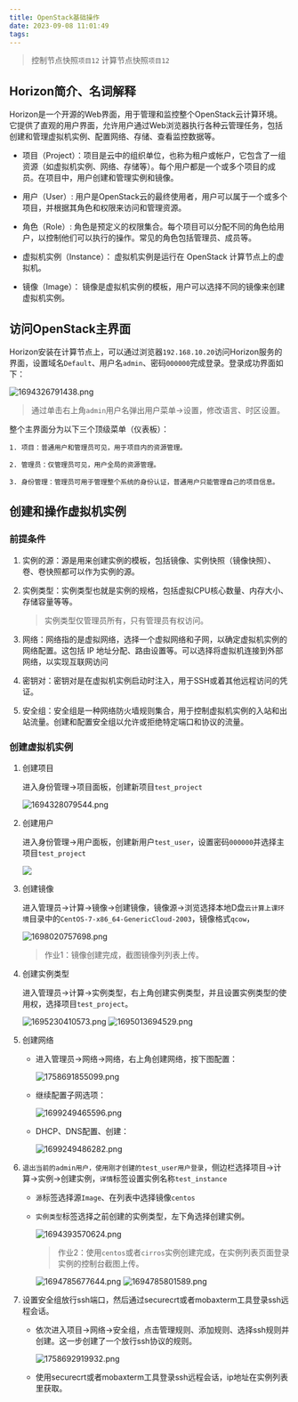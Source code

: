 ```yaml
---
title: OpenStack基础操作
date: 2023-09-08 11:01:49 
tags:
---
```


>控制节点快照`项目12`
>计算节点快照`项目12`

## Horizon简介、名词解释

Horizon是一个开源的Web界面，用于管理和监控整个OpenStack云计算环境。它提供了直观的用户界面，允许用户通过Web浏览器执行各种云管理任务，包括创建和管理虚拟机实例、配置网络、存储、查看监控数据等。

* 项目（Project）：项目是云中的组织单位，也称为租户或帐户，它包含了一组资源（如虚拟机实例、网络、存储等）。每个用户都是一个或多个项目的成员。在项目中，用户创建和管理实例和镜像。

* 用户（User）:  用户是OpenStack云的最终使用者，用户可以属于一个或多个项目，并根据其角色和权限来访问和管理资源。

* 角色（Role）: 角色是预定义的权限集合。每个项目可以分配不同的角色给用户，以控制他们可以执行的操作。常见的角色包括管理员、成员等。

* 虚拟机实例（Instance）： 虚拟机实例是运行在 OpenStack 计算节点上的虚拟机。

* 镜像（Image）： 镜像是虚拟机实例的模板，用户可以选择不同的镜像来创建虚拟机实例。

## 访问OpenStack主界面

Horizon安装在计算节点上，可以通过浏览器`192.168.10.20`访问Horizon服务的界面，设置域名`Default`、用户名`admin`、密码`000000`完成登录。登录成功界面如下：

![1694326791438.png](https://lsky.taojie.fun:52222/i/2023/09/10/2023-09-10-1694326793.png)

>通过单击右上角`admin`用户名弹出用户菜单->设置，修改语言、时区设置。

整个主界面分为以下三个顶级菜单（仪表板）：

    1. 项目：普通用户和管理员可见，用于项目内的资源管理。

    2. 管理员：仅管理员可见，用户全局的资源管理。

    3. 身份管理：管理员可用于管理整个系统的身份认证，普通用户只能管理自己的项目信息。

## 创建和操作虚拟机实例

### 前提条件

1. 实例的源：源是用来创建实例的模板，包括镜像、实例快照（镜像快照）、卷、卷快照都可以作为实例的源。

2. 实例类型：实例类型也就是实例的规格，包括虚拟CPU核心数量、内存大小、存储容量等等。

    >实例类型仅管理员所有，只有管理员有权访问。

3. 网络：网络指的是虚拟网络，选择一个虚拟网络和子网，以确定虚拟机实例的网络配置。这包括 IP 地址分配、路由设置等。可以选择将虚拟机连接到外部网络，以实现互联网访问

4. 密钥对：密钥对是在虚拟机实例启动时注入，用于SSH或着其他远程访问的凭证。

5. 安全组：安全组是一种网络防火墙规则集合，用于控制虚拟机实例的入站和出站流量。创建和配置安全组以允许或拒绝特定端口和协议的流量。
  
### 创建虚拟机实例

1. 创建项目

   进入身份管理->项目面板，创建新项目`test_project`

    ![1694328079544.png](https://lsky.taojie.fun:52222/i/2023/09/10/2023-09-10-1694328081.png)

2. 创建用户

    进入身份管理->用户面板，创建新用户`test_user`，设置密码`000000`并选择主项目`test_project`

    <img src="https://lsky.taojie.fun:52222/i/2023/09/10/2023-09-10-1694328368.png">

3. 创建镜像

    进入管理员->计算->镜像->创建镜像，镜像源->浏览选择本地D盘`云计算上课环境`目录中的`CentOS-7-x86_64-GenericCloud-2003`，镜像格式`qcow`，

    <img src="https://lsky.taojie.fun:52222/i/2023/10/23/2023-10-23-1698020758.png" alt="1698020757698.png" title="1698020757698.png" />

   >作业1：镜像创建完成，截图镜像列列表上传。

4. 创建实例类型

    进入管理员->计算->实例类型，右上角创建实例类型，并且设置实例类型的使用权，选择项目`test_project`。

    <img src="https://lsky.taojie.fun:52222/i/2023/09/21/2023-09-21-1695230412.png" alt="1695230410573.png" title="1695230410573.png" />

    <img src="https://lsky.taojie.fun:52222/i/2023/09/18/2023-09-18-1695013697.png" alt="1695013694529.png" title="1695013694529.png" />

5. 创建网络

    * 进入管理员->网络->网络，右上角创建网络，按下图配置：

        <img src="https://lsky.taojie.fun:52222/i/2025/09/24/2025-09-24-1758691964.png" alt="1758691855099.png" title="1758691855099.png" />

    * 继续配置子网选项：

        <img src="https://lsky.taojie.fun:52222/i/2023/11/06/2023-11-06-1699249465.png" alt="1699249465596.png" title="1699249465596.png" />

    * DHCP、DNS配置、创建：

        <img src="https://lsky.taojie.fun:52222/i/2023/11/06/2023-11-06-1699249486.png" alt="1699249486282.png" title="1699249486282.png" />

6. `退出当前的admin用户，使用刚才创建的test_user用户登录`，侧边栏选择项目->计算->实例->创建实例，`详情`标签设置实例名称`test_instance`

    * `源`标签选择源`Image`、在列表中选择镜像`centos`

    * `实例类型`标签选择之前创建的实例类型，左下角选择创建实例。

        <img src="https://lsky.taojie.fun:52222/i/2023/09/11/2023-09-11-1694393572.png" alt="1694393570624.png" title="1694393570624.png" />

        >作业2：使用`centos`或者`cirros`实例创建完成，在实例列表页面登录实例的控制台截图上传。

        <img src="https://lsky.taojie.fun:52222/i/2023/09/15/2023-09-15-1694785678.png" alt="1694785677644.png" title="1694785677644.png" />

        <img src="https://lsky.taojie.fun:52222/i/2023/09/15/2023-09-15-1694785802.png" alt="1694785801589.png" title="1694785801589.png" />

7. 设置安全组放行ssh端口，然后通过securecrt或者mobaxterm工具登录ssh远程会话。

    * 依次进入项目->网络->安全组，点击管理规则、添加规则、选择ssh规则并创建。这一步创建了一个放行ssh协议的规则。

        <img src="https://lsky.taojie.fun:52222/i/2025/09/24/2025-09-24-1758693029.png" alt="1758692919932.png" title="1758692919932.png" />

    * 使用securecrt或者mobaxterm工具登录ssh远程会话，ip地址在实例列表里获取。
